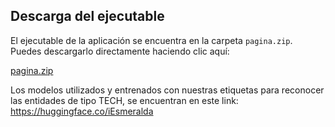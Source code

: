 ## Descarga del ejecutable

El ejecutable de la aplicación se encuentra en la carpeta `pagina.zip`.  
Puedes descargarlo directamente haciendo clic aquí:

[pagina.zip](https://github.com/iEsmeralda/Servicio-social-protocolos/raw/main/app/pagina.zip)


Los modelos utilizados y entrenados con nuestras etiquetas para reconocer las entidades de tipo TECH, se encuentran en este link: https://huggingface.co/iEsmeralda
